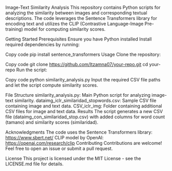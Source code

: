 Image-Text Similarity Analysis
This repository contains Python scripts for analyzing the similarity between images and corresponding textual descriptions. The code leverages the Sentence Transformers library for encoding text and utilizes the CLIP (Contrastive Language-Image Pre-training) model for computing similarity scores.

Getting Started
Prerequisites
Ensure you have Python installed
Install required dependencies by running:

Copy code
pip install sentence_transformers
Usage
Clone the repository:


Copy code
git clone https://github.com/Itzamna07/your-repo.git
cd your-repo
Run the script:


Copy code
python similarity_analysis.py
Input the required CSV file paths and let the script compute similarity scores.

File Structure
similarity_analysis.py: Main Python script for analyzing image-text similarity.
dataimg_iclr_similaridad_stopwords.csv: Sample CSV file containing image and text data.
CSV_iclr_img: Folder containing additional CSV files for image and text data.
Results
The script generates a new CSV file (dataimg_con_similaridad_stop.csv) with added columns for word count (tamano) and similarity scores (similaridad).

Acknowledgments
The code uses the Sentence Transformers library: https://www.sbert.net/
CLIP model by OpenAI: https://openai.com/research/clip
Contributing
Contributions are welcome! Feel free to open an issue or submit a pull request.

License
This project is licensed under the MIT License - see the LICENSE.md file for details.
